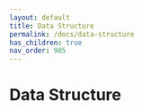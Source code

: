 ```yaml
---
layout: default
title: Data Structure
permalink: /docs/data-structure
has_children: true
nav_order: 905
---
```


# Data Structure
